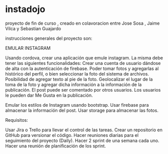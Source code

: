 # instadojo

proyecto de fin de curso , creado en colavoracion entre Jose Sosa , Jaime Vilca y Sebastian Guajardo

instrucciones generales del proyecto son:

EMULAR INSTAGRAM

Usando cordova, crear una aplicación que emule instagram. La misma debe tener las siguientes funcionalidades:
Crear una cuenta de usuario dándose de alta con la autenticación de firebase.
Poder tomar fotos y agregarlas al histórico del perfil, o bien seleccionar la foto del sistema de archivos.
Posibilidad de agregar texto al pie de la foto.
Geolocalizar el lugar de la toma de la foto y agregar dicha información a la información de la publicación.
El post puede ser comentado por otros usuarios.
Los usuarios le pueden dar Me Gusta en la publicación.

Emular los estilos de Instagram usando bootstrap.
Usar firebase para almacenar la información del post.
Usar storage para almacenar las fotos.

Requisitos:

Usar Jira o Trello para llevar el control de las tareas.
Crear un repositorio en GitHub para versionar el código.
Hacer reuniones diarias para el seguimiento del proyecto (Daily).
Hacer 2 sprint de una semana cada uno.
Hacer una reunión de planificación de los sprint.

